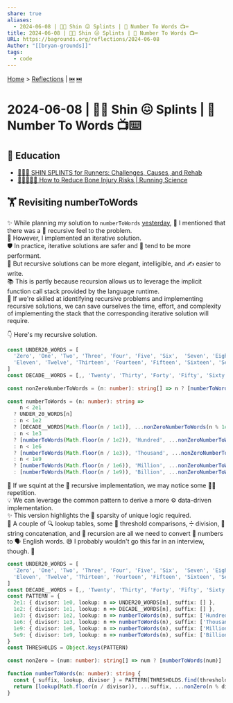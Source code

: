 ```yaml
---
share: true
aliases:
  - 2024-06-08 | 🦵🏼 Shin 😖 Splints | 🧮 Number To Words 📺⌨️
title: 2024-06-08 | 🦵🏼 Shin 😖 Splints | 🧮 Number To Words 📺⌨️
URL: https://bagrounds.org/reflections/2024-06-08
Author: "[[bryan-grounds]]"
tags:
  - code
---
```

[Home](../index.md) > [Reflections](./index.md) | [⏮️](./2024-06-07.md) [⏭️](./2024-06-09.md)  
# 2024-06-08 | 🦵🏼 Shin 😖 Splints | 🧮 Number To Words 📺⌨️  
## 🧠 Education  
- [🏃🦵🤕 SHIN SPLINTS for Runners: Challenges, Causes, and Rehab](../videos/shin-splints-for-runners-challenges-causes-and-rehab.md)  
- [🦴🤕🏃‍♀️🧪 How to Reduce Bone Injury Risks | Running Science](../videos/how-to-reduce-bone-injury-risks-running-science.md)  
  
## 🏋️ Revisiting numberToWords  
✨ While planning my solution to `numberToWords` [yesterday](./2024-06-07.md#The%20(Revised)%20Solution), 💭 I mentioned that there was a 🔄 recursive feel to the problem.  
🔁 However, I implemented an iterative solution.  
🛡️ In practice, iterative solutions are safer and 🚀 tend to be more performant.  
🎨 But recursive solutions can be more elegant, intelligible, and ✍️ easier to write.  
📚 This is partly because recursion allows us to leverage the implicit function call stack provided by the language runtime.  
🧠 If we're skilled at identifying recursive problems and implementing recursive solutions, we can save ourselves the time, effort, and complexity of implementing the stack that the corresponding iterative solution will require.  
  
👇 Here's my recursive solution.  
  
```ts  
const UNDER20_WORDS = [  
  'Zero', 'One', 'Two', 'Three', 'Four', 'Five', 'Six',  'Seven', 'Eight', 'Nine', 'Ten',  
  'Eleven', 'Twelve', 'Thirteen', 'Fourteen', 'Fifteen', 'Sixteen', 'Seventeen', 'Eighteen', 'Nineteen'  
]  
const DECADE__WORDS = [,, 'Twenty', 'Thirty', 'Forty', 'Fifty', 'Sixty', 'Seventy', 'Eighty', 'Ninety']  
  
const nonZeroNumberToWords = (n: number): string[] => n ? [numberToWords(n)] : []  
  
const numberToWords = (n: number): string =>  
    n < 2e1  
  ? UNDER_20_WORDS[n]  
  : n < 1e2  
  ? [DECADE__WORDS[Math.floor(n / 1e1)], ...nonZeroNumberToWords(n % 1e1)].join(' ')  
  : n < 1e3  
  ? [numberToWords(Math.floor(n / 1e2)), 'Hundred', ...nonZeroNumberToWords(n % 1e2)].join(' ')  
  : n < 1e6  
  ? [numberToWords(Math.floor(n / 1e3)), 'Thousand', ...nonZeroNumberToWords(n % 1e3)].join(' ')  
  : n < 1e9  
  ? [numberToWords(Math.floor(n / 1e6)), 'Million', ...nonZeroNumberToWords(n % 1e6)].join(' ')  
  : [numberToWords(Math.floor(n / 1e9)), 'Billion', ...nonZeroNumberToWords(n % 1e9)].join(' ')  
```  
  
🧐 If we squint at the 🔄 recursive implementation, we may notice some 👯‍♀️ repetition.  
💡 We can leverage the common pattern to derive a more ⚙️ data-driven implementation.  
✨ This version highlights the 🤏 sparsity of unique logic required.  
🧮 A couple of 🔍 lookup tables, some 🚦 threshold comparisons, ➗ division, 🧵 string concatenation, and 🔄 recursion are all we need to convert 🔢 numbers to 🗣️ English words. 😅 I probably wouldn't go this far in an interview, though. 😬  
  
  
```ts  
const UNDER20_WORDS = [  
  'Zero', 'One', 'Two', 'Three', 'Four', 'Five', 'Six',  'Seven', 'Eight', 'Nine', 'Ten',  
  'Eleven', 'Twelve', 'Thirteen', 'Fourteen', 'Fifteen', 'Sixteen', 'Seventeen', 'Eighteen', 'Nineteen'  
]  
const DECADE__WORDS = [,, 'Twenty', 'Thirty', 'Forty', 'Fifty', 'Sixty', 'Seventy', 'Eighty', 'Ninety']  
const PATTERN = {  
  2e1: { divisor: 1e0, lookup: n => UNDER20_WORDS[n], suffix: [] },  
  1e2: { divisor: 1e1, lookup: n => DECADE__WORDS[n], suffix: [] },  
  1e3: { divisor: 1e2, lookup: n => numberToWords(n), suffix: ['Hundred'] },  
  1e6: { divisor: 1e3, lookup: n => numberToWords(n), suffix: ['Thousand'] },  
  1e9: { divisor: 1e6, lookup: n => numberToWords(n), suffix: ['Million'] },  
  5e9: { divisor: 1e9, lookup: n => numberToWords(n), suffix: ['Billion'] },  
}  
const THRESHOLDS = Object.keys(PATTERN)  
  
const nonZero = (num: number): string[] => num ? [numberToWords(num)] : []  
  
function numberToWords(n: number): string {  
  const { suffix, lookup, divisor } = PATTERN[THRESHOLDS.find(threshold => n < +threshold)]  
  return [lookup(Math.floor(n / divisor)), ...suffix, ...nonZero(n % divisor)].join(' ')  
}  
```